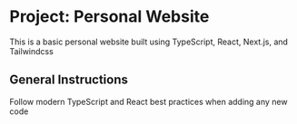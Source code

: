 # Project: Personal Website
This is a basic personal website built using TypeScript, React, Next.js, and Tailwindcss

## General Instructions
Follow modern TypeScript and React best practices when adding any new code
